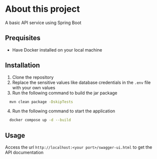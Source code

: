 # About this project
A basic API service using Spring Boot   
## Prequisites
- Have Docker installed on your local machine
## Installation
1. Clone the repository
2. Replace the sensitive values like database credentials in the `.env` file with your own values
3. Run the following command to build the jar package
```bash
  mvn clean package -DskipTests
```
4. Run the following command to start the application
```bash
  docker compose up -d --build
```

## Usage
Access the url `http://localhost:<your port>/swagger-ui.html` to get the API documentation